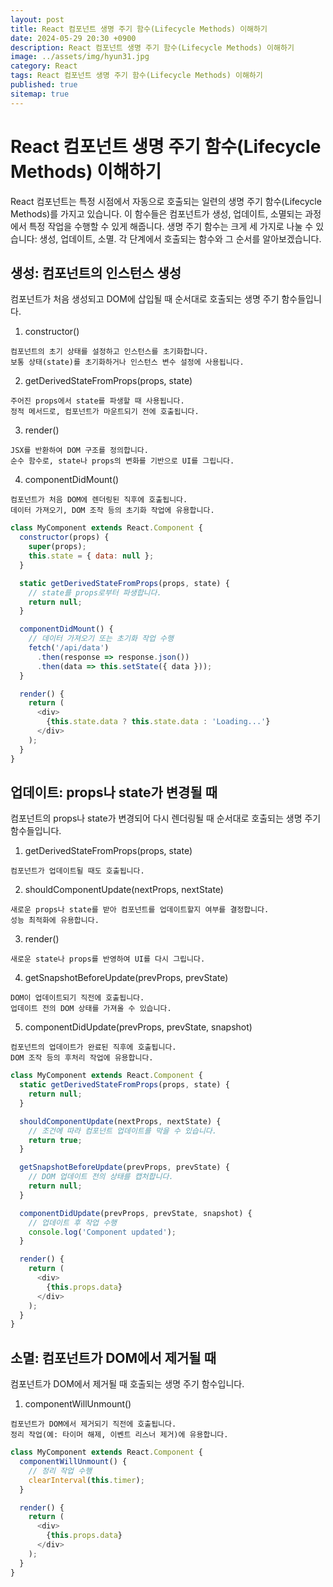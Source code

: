```yaml
---
layout: post
title: React 컴포넌트 생명 주기 함수(Lifecycle Methods) 이해하기
date: 2024-05-29 20:30 +0900
description: React 컴포넌트 생명 주기 함수(Lifecycle Methods) 이해하기
image: ../assets/img/hyun31.jpg
category: React
tags: React 컴포넌트 생명 주기 함수(Lifecycle Methods) 이해하기
published: true
sitemap: true
---
```


# React 컴포넌트 생명 주기 함수(Lifecycle Methods) 이해하기
React 컴포넌트는 특정 시점에서 자동으로 호출되는 일련의 생명 주기 함수(Lifecycle Methods)를 가지고 있습니다. 이 함수들은 컴포넌트가 생성, 업데이트, 소멸되는 과정에서 특정 작업을 수행할 수 있게 해줍니다. 생명 주기 함수는 크게 세 가지로 나눌 수 있습니다: 생성, 업데이트, 소멸. 각 단계에서 호출되는 함수와 그 순서를 알아보겠습니다.

## 생성: 컴포넌트의 인스턴스 생성
컴포넌트가 처음 생성되고 DOM에 삽입될 때 순서대로 호출되는 생명 주기 함수들입니다.

1. constructor()
````
컴포넌트의 초기 상태를 설정하고 인스턴스를 초기화합니다.
보통 상태(state)를 초기화하거나 인스턴스 변수 설정에 사용됩니다.
````
2. getDerivedStateFromProps(props, state)
````
주어진 props에서 state를 파생할 때 사용됩니다.
정적 메서드로, 컴포넌트가 마운트되기 전에 호출됩니다.
````
3. render()
````
JSX를 반환하여 DOM 구조를 정의합니다.
순수 함수로, state나 props의 변화를 기반으로 UI를 그립니다.
````
4. componentDidMount()
````
컴포넌트가 처음 DOM에 렌더링된 직후에 호출됩니다.
데이터 가져오기, DOM 조작 등의 초기화 작업에 유용합니다.
````
````javascript
class MyComponent extends React.Component {
  constructor(props) {
    super(props);
    this.state = { data: null };
  }

  static getDerivedStateFromProps(props, state) {
    // state를 props로부터 파생합니다.
    return null;
  }

  componentDidMount() {
    // 데이터 가져오기 또는 초기화 작업 수행
    fetch('/api/data')
      .then(response => response.json())
      .then(data => this.setState({ data }));
  }

  render() {
    return (
      <div>
        {this.state.data ? this.state.data : 'Loading...'}
      </div>
    );
  }
}
````
## 업데이트: props나 state가 변경될 때
컴포넌트의 props나 state가 변경되어 다시 렌더링될 때 순서대로 호출되는 생명 주기 함수들입니다.

1. getDerivedStateFromProps(props, state)
````
컴포넌트가 업데이트될 때도 호출됩니다.
````
2. shouldComponentUpdate(nextProps, nextState)
````
새로운 props나 state를 받아 컴포넌트를 업데이트할지 여부를 결정합니다.
성능 최적화에 유용합니다.
````
3. render()
````
새로운 state나 props를 반영하여 UI를 다시 그립니다.
````
4. getSnapshotBeforeUpdate(prevProps, prevState)
````
DOM이 업데이트되기 직전에 호출됩니다.
업데이트 전의 DOM 상태를 가져올 수 있습니다.
````
5. componentDidUpdate(prevProps, prevState, snapshot)
````
컴포넌트의 업데이트가 완료된 직후에 호출됩니다.
DOM 조작 등의 후처리 작업에 유용합니다.
````
````javascript
class MyComponent extends React.Component {
  static getDerivedStateFromProps(props, state) {
    return null;
  }

  shouldComponentUpdate(nextProps, nextState) {
    // 조건에 따라 컴포넌트 업데이트를 막을 수 있습니다.
    return true;
  }

  getSnapshotBeforeUpdate(prevProps, prevState) {
    // DOM 업데이트 전의 상태를 캡처합니다.
    return null;
  }

  componentDidUpdate(prevProps, prevState, snapshot) {
    // 업데이트 후 작업 수행
    console.log('Component updated');
  }

  render() {
    return (
      <div>
        {this.props.data}
      </div>
    );
  }
}
````
## 소멸: 컴포넌트가 DOM에서 제거될 때
컴포넌트가 DOM에서 제거될 때 호출되는 생명 주기 함수입니다.

1. componentWillUnmount()
````
컴포넌트가 DOM에서 제거되기 직전에 호출됩니다.
정리 작업(예: 타이머 해제, 이벤트 리스너 제거)에 유용합니다.
````
````javascript
class MyComponent extends React.Component {
  componentWillUnmount() {
    // 정리 작업 수행
    clearInterval(this.timer);
  }

  render() {
    return (
      <div>
        {this.props.data}
      </div>
    );
  }
}
````

